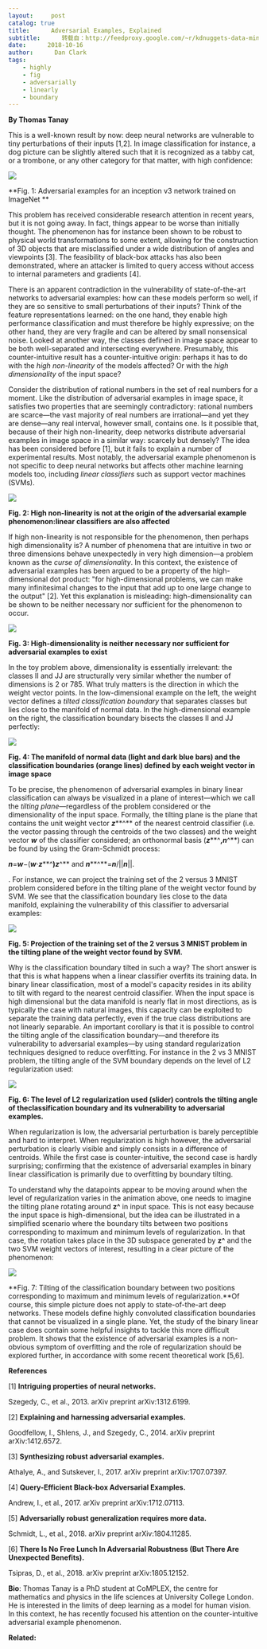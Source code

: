 ```yaml
---
layout:     post
catalog: true
title:      Adversarial Examples, Explained
subtitle:      转载自：http://feedproxy.google.com/~r/kdnuggets-data-mining-analytics/~3/-ARsB5TAG3I/adversarial-examples-explained.html
date:      2018-10-16
author:      Dan Clark
tags:
    - highly
    - fig
    - adversarially
    - linearly
    - boundary
---
```


**By Thomas Tanay**

This is a well-known result by now: deep neural networks are vulnerable to tiny perturbations of their inputs [1,2]. In image classification for instance, a dog picture can be slightly altered such that it is recognized as a tabby cat, or a trombone, or any other category for that matter, with high confidence:

![](https://www.kdnuggets.com/wp-content/uploads/adversarial-examples-fig1.jpg)


**Fig. 1: Adversarial examples for an inception v3 network trained on ImageNet **

This problem has received considerable research attention in recent years, but it is not going away. In fact, things appear to be worse than initially thought. The phenomenon has for instance been shown to be robust to physical world transformations to some extent, allowing for the construction of 3D objects that are misclassified under a wide distribution of angles and viewpoints [3]. The feasibility of black-box attacks has also been demonstrated, where an attacker is limited to query access without access to internal parameters and gradients [4].

There is an apparent contradiction in the vulnerability of state-of-the-art networks to adversarial examples: how can these models perform so well, if they are so sensitive to small perturbations of their inputs? Think of the feature representations learned: on the one hand, they enable high performance classification and must therefore be highly expressive; on the other hand, they are very fragile and can be altered by small nonsensical noise. Looked at another way, the classes defined in image space appear to be both well-separated and intersecting everywhere. Presumably, this counter-intuitive result has a counter-intuitive origin: perhaps it has to do with the *high non-linearity* of the models affected? Or with the *high dimensionality* of the input space?

Consider the distribution of rational numbers in the set of real numbers for a moment. Like the distribution of adversarial examples in image space, it satisfies two properties that are seemingly contradictory: rational numbers are scarce—the vast majority of real numbers are irrational—and yet they are dense—any real interval, however small, contains one. Is it possible that, because of their high non-linearity, deep networks distribute adversarial examples in image space in a similar way: scarcely but densely? The idea has been considered before [1], but it fails to explain a number of experimental results. Most notably, the adversarial example phenomenon is not specific to deep neural networks but affects other machine learning models too, including *linear classifiers* such as support vector machines (SVMs).

![](https://www.kdnuggets.com/wp-content/uploads/adversarial-examples-fig2.png)


**Fig. 2: High non-linearity is not at the origin of the adversarial example phenomenon:linear classifiers are also affected**

If high non-linearity is not responsible for the phenomenon, then perhaps high dimensionality is? A number of phenomena that are intuitive in two or three dimensions behave unexpectedly in very high dimension—a problem known as the *curse of dimensionality*. In this context, the existence of adversarial examples has been argued to be a property of the high-dimensional dot product: "for high-dimensional problems, we can make many infinitesimal changes to the input that add up to one large change to the output" [2]. Yet this explanation is misleading: high-dimensionality can be shown to be neither necessary nor sufficient for the phenomenon to occur.

![](https://www.kdnuggets.com/wp-content/uploads/adversarial-examples-fig3-1.png)


**Fig. 3: High-dimensionality is neither necessary nor sufficient for adversarial examples to exist**

In the toy problem above, dimensionality is essentially irrelevant: the classes II and JJ are structurally very similar whether the number of dimensions is 2 or 785. What truly matters is the direction in which the weight vector points. In the low-dimensional example on the left, the weight vector defines a *tilted classification boundary* that separates classes but lies close to the manifold of normal data. In the high-dimensional example on the right, the classification boundary bisects the classes II and JJ perfectly:

![](https://www.kdnuggets.com/wp-content/uploads/adversarial-examples-fig4-1.jpg)


**Fig. 4: The manifold of normal data (light and dark blue bars) and the classification boundaries (orange lines) defined by each weight vector in image space**

To be precise, the phenomenon of adversarial examples in binary linear classification can always be visualized in a plane of interest—which we call the *tilting plane*—regardless of the problem considered or the dimensionality of the input space. Formally, the tilting plane is the plane that contains the unit weight vector ***z*****^** of the nearest centroid classifier (i.e. the vector passing through the centroids of the two classes) and the weight vector ***w*** of the classifier considered; an orthonormal basis (***z*****^**,***n*****^**) can be found by using the Gram-Schmidt process:

***n***=***w***−(***w***⋅***z*****^**)***z*****^** and ***n*****^**=***n***/||***n***||.

. For instance, we can project the training set of the 2 versus 3 MNIST problem considered before in the tilting plane of the weight vector found by SVM. We see that the classification boundary lies close to the data manifold, explaining the vulnerability of this classifier to adversarial examples:

![](http://feedproxy.google.com/images/adversarial-example-2-vs-3-604.jpg)


**Fig. 5: Projection of the training set of the 2 versus 3 MNIST problem in the tilting plane of the weight vector found by SVM.**

Why is the classification boundary tilted in such a way? The short answer is that this is what happens when a linear classifier overfits its training data. In binary linear classification, most of a model's capacity resides in its ability to tilt with regard to the nearest centroid classifier. When the input space is high dimensional but the data manifold is nearly flat in most directions, as is typically the case with natural images, this capacity can be exploited to separate the training data perfectly, even if the true class distributions are not linearly separable. An important corollary is that it is possible to control the tilting angle of the classification boundary—and therefore its vulnerability to adversarial examples—by using standard regularization techniques designed to reduce overfitting. For instance in the 2 vs 3 MNIST problem, the tilting angle of the SVM boundary depends on the level of L2 regularization used:

![](http://feedproxy.google.com/images/adversarial-fig6-2-vs-2-634.jpg)


**Fig. 6: The level of L2 regularization used (slider) controls the tilting angle of theclassification boundary and its vulnerability to adversarial examples.**

When regularization is low, the adversarial perturbation is barely perceptible and hard to interpret. When regularization is high however, the adversarial perturbation is clearly visible and simply consists in a difference of centroids. While the first case is counter-intuitive, the second case is hardly surprising; confirming that the existence of adversarial examples in binary linear classification is primarily due to overfitting by boundary tilting.

To understand why the datapoints appear to be moving around when the level of regularization varies in the animation above, one needs to imagine the tilting plane rotating around **z^** in input space. This is not easy because the input space is high-dimensional, but the idea can be illustrated in a simplified scenario where the boundary tilts between two positions corresponding to maximum and minimum levels of regularization. In that case, the rotation takes place in the 3D subspace generated by **z^** and the two SVM weight vectors of interest, resulting in a clear picture of the phenomenon:

![](http://feedproxy.google.com/images/adversarial-tilting-boundary.gif)


**Fig. 7: Tilting of the classification boundary between two positions corresponding to maximum and minimum levels of regularization.**Of course, this simple picture does not apply to state-of-the-art deep networks. These models define highly convoluted classification boundaries that cannot be visualized in a single plane. Yet, the study of the binary linear case does contain some helpful insights to tackle this more difficult problem. It shows that the existence of adversarial examples is a non-obvious symptom of overfitting and the role of regularization should be explored further, in accordance with some recent theoretical work [5,6].

**References**

[1] **Intriguing properties of neural networks.**

Szegedy, C., et al., 2013. arXiv preprint arXiv:1312.6199.

[2] **Explaining and harnessing adversarial examples.**

Goodfellow, I., Shlens, J., and Szegedy, C., 2014. arXiv preprint arXiv:1412.6572.

[3] **Synthesizing robust adversarial examples.**

Athalye, A., and Sutskever, I., 2017. arXiv preprint arXiv:1707.07397.

[4] **Query-Efficient Black-box Adversarial Examples.**

Andrew, I., et al., 2017. arXiv preprint arXiv:1712.07113.

[5] **Adversarially robust generalization requires more data.**

Schmidt, L., et al., 2018. arXiv preprint arXiv:1804.11285.

[6] **There Is No Free Lunch In Adversarial Robustness (But There Are Unexpected Benefits).**

Tsipras, D., et al., 2018. arXiv preprint arXiv:1805.12152.

**Bio**: Thomas Tanay is a PhD student at CoMPLEX, the centre for mathematics and physics in the life sciences at University College London. He is interested in the limits of deep learning as a model for human vision. In this context, he has recently focused his attention on the counter-intuitive adversarial example phenomenon.

**Related:**


